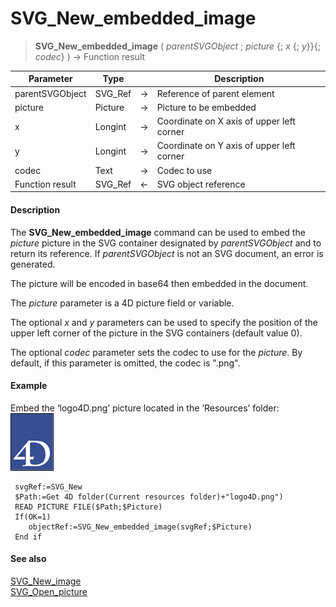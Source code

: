 # SVG_New_embedded_image

>**SVG_New_embedded_image** ( *parentSVGObject* ; *picture* {; *x* {; *y*}}{; *codec*} ) -> Function result

| Parameter | Type |  | Description |
| --- | --- | --- | --- |
| parentSVGObject | SVG_Ref | &#8594; | Reference of parent element |
| picture | Picture | &#8594; | Picture to be embedded |
| x | Longint | &#8594; | Coordinate on X axis of upper left corner |
| y | Longint | &#8594; | Coordinate on Y axis of upper left corner |
| codec | Text | &#8594; | Codec to use |
| Function result | SVG_Ref | &#8592; | SVG object reference |



#### Description 

The **SVG\_New\_embedded\_image** command can be used to embed the *picture* picture in the SVG container designated by *parentSVGObject* and to return its reference. If *parentSVGObject* is not an SVG document, an error is generated.

The picture will be encoded in base64 then embedded in the document.

The *picture* parameter is a 4D picture field or variable.

The optional *x* and *y* parameters can be used to specify the position of the upper left corner of the picture in the SVG containers (default value 0).

The optional *codec* parameter sets the codec to use for the *picture*. By default, if this parameter is omitted, the codec is ".png".

#### Example 

Embed the ‘logo4D.png’ picture located in the ‘Resources’ folder:  
![](../images/pict195077.en.png)

```4d
 svgRef:=SVG_New
 $Path:=Get 4D folder(Current resources folder)+"logo4D.png")
 READ PICTURE FILE($Path;$Picture)
 If(OK=1)
    objectRef:=SVG_New_embedded_image(svgRef;$Picture)
 End if
```

#### See also 

[SVG\_New\_image](SVG%5FNew%5Fimage.md)  
[SVG\_Open\_picture](SVG%5FOpen%5Fpicture.md)  